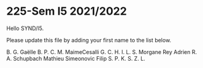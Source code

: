 # 225-Sem I5 2021/2022

Hello SYND/I5.

Please update this file by adding
your first name to the list below.

B. G. Gaëlle
B. P.
C. M.
MaimeCesalli
G. C.
H. I.
L. S.
Morgane
Rey Adrien
R. A.
Schupbach Mathieu
Simeonovic Filip
S. P.
K. S.
Z. L.
